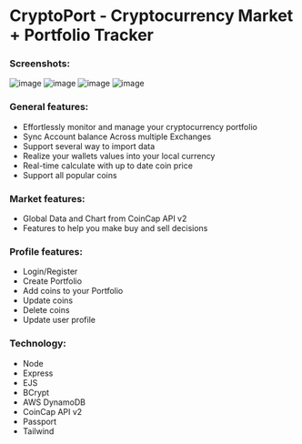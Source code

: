 # CryptoPort - Cryptocurrency Market + Portfolio Tracker

### Screenshots:
![image](https://github.com/user-attachments/assets/227d56fc-d904-45f1-881c-9442f0ed3b87)
![image](https://github.com/user-attachments/assets/30a19a7a-02d9-47b1-9005-650d02bf4e87)
![image](https://github.com/user-attachments/assets/5e754e51-0b41-413a-89fb-07492faea756)
![image](https://github.com/user-attachments/assets/f89d37ed-7d50-49e8-afb3-bc68c69fc5d5)



### General features:
- Effortlessly monitor and manage your cryptocurrency portfolio
- Sync Account balance Across multiple Exchanges
- Support several way to import data
- Realize your wallets values into your local currency
- Real-time calculate with up to date coin price
- Support all popular coins


### Market features:
- Global Data and Chart from CoinCap API v2
- Features to help you make buy and sell decisions


### Profile features:
- Login/Register
- Create Portfolio
- Add coins to your Portfolio
- Update coins
- Delete coins
- Update user profile


### Technology:
- Node
- Express
- EJS
- BCrypt
- AWS DynamoDB
- CoinCap API v2
- Passport
- Tailwind

